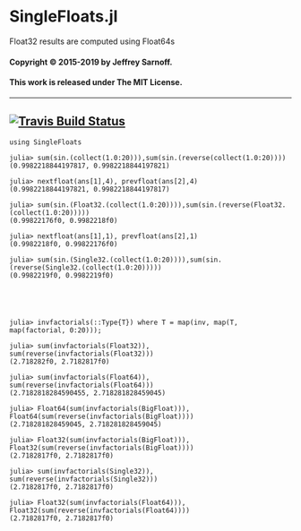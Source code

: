 # SingleFloats.jl
Float32 results are computed using Float64s

#### Copyright © 2015-2019 by Jeffrey Sarnoff.
####  This work is released under The MIT License.

----
[![Travis Build Status](https://travis-ci.org/JeffreySarnoff/SingleFloats.jl.svg?branch=master)](https://travis-ci.org/JeffreySarnoff/SingleFloats.jl)
----

```
using SingleFloats

julia> sum(sin.(collect(1.0:20))),sum(sin.(reverse(collect(1.0:20))))
(0.9982218844197817, 0.9982218844197821)

julia> nextfloat(ans[1],4), prevfloat(ans[2],4)
(0.9982218844197821, 0.9982218844197817)

julia> sum(sin.(Float32.(collect(1.0:20)))),sum(sin.(reverse(Float32.(collect(1.0:20)))))
(0.99822176f0, 0.9982218f0)

julia> nextfloat(ans[1],1), prevfloat(ans[2],1)
(0.9982218f0, 0.99822176f0)

julia> sum(sin.(Single32.(collect(1.0:20)))),sum(sin.(reverse(Single32.(collect(1.0:20)))))
(0.9982219f0, 0.9982219f0)





julia> invfactorials(::Type{T}) where T = map(inv, map(T, map(factorial, 0:20)));

julia> sum(invfactorials(Float32)), sum(reverse(invfactorials(Float32)))
(2.718282f0, 2.7182817f0)

julia> sum(invfactorials(Float64)), sum(reverse(invfactorials(Float64)))
(2.7182818284590455, 2.718281828459045)

julia> Float64(sum(invfactorials(BigFloat))), Float64(sum(reverse(invfactorials(BigFloat))))
(2.718281828459045, 2.718281828459045)

julia> Float32(sum(invfactorials(BigFloat))), Float32(sum(reverse(invfactorials(BigFloat))))
(2.7182817f0, 2.7182817f0)

julia> sum(invfactorials(Single32)), sum(reverse(invfactorials(Single32)))
(2.7182817f0, 2.7182817f0)

julia> Float32(sum(invfactorials(Float64))), Float32(sum(reverse(invfactorials(Float64))))
(2.7182817f0, 2.7182817f0)
```
